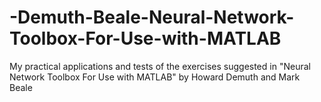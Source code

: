 # -Demuth-Beale-Neural-Network-Toolbox-For-Use-with-MATLAB
My practical applications and tests of the exercises suggested in "Neural Network Toolbox For Use with MATLAB" by Howard Demuth and Mark Beale
